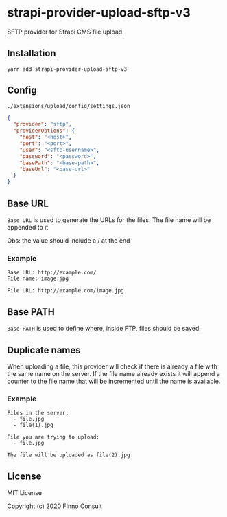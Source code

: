 # strapi-provider-upload-sftp-v3

SFTP provider for Strapi CMS file upload.

## Installation

```
yarn add strapi-provider-upload-sftp-v3
```

## Config

`./extensions/upload/config/settings.json`

```json
{
  "provider": "sftp",
  "providerOptions": {
    "host": "<host>",
    "port": "<port>",
    "user": "<sftp-username>",
    "password": "<password>",
    "basePath": "<base-path>",
    "baseUrl": "<base-url>"
  }
}
```

## Base URL
`Base URL` is used to generate the URLs for the files. The file name will be appended to it.

Obs: the value should include a / at the end

### Example
```
Base URL: http://example.com/
File name: image.jpg

File URL: http://example.com/image.jpg
```

## Base PATH
`Base PATH` is used to define where, inside FTP, files should be saved.

## Duplicate names
When uploading a file, this provider will check if there is already a file with the same name on the server. If the file name already exists it will append a counter to the file name that will be incremented until the name is available.

### Example
```
Files in the server:
  - file.jpg
  - file(1).jpg

File you are trying to upload:
  - file.jpg

The file will be uploaded as file(2).jpg
```

## License

MIT License

Copyright (c) 2020 FInno Consult
